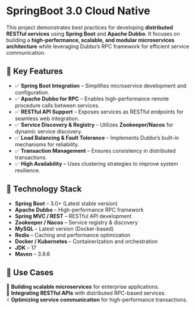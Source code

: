 # SpringBoot 3.0 Cloud Native 

This project demonstrates best practices for developing **distributed RESTful services** using **Spring Boot** and **Apache Dubbo**. It focuses on building a **high-performance, scalable, and modular microservices architecture** while leveraging Dubbo’s RPC framework for efficient service communication.  

## 🔹 Key Features  
- ✅ **Spring Boot Integration** – Simplifies microservice development and configuration.  
- ✅ **Apache Dubbo for RPC** – Enables high-performance remote procedure calls between services.  
- ✅ **RESTful API Support** – Exposes services as RESTful endpoints for seamless web integration.  
- ✅ **Service Discovery & Registry** – Utilizes **Zookeeper/Nacos** for dynamic service discovery.  
- ✅ **Load Balancing & Fault Tolerance** – Implements Dubbo’s built-in mechanisms for reliability.  
- ✅ **Transaction Management** – Ensures consistency in distributed transactions.  
- ✅ **High Availability** – Uses clustering strategies to improve system resilience.  

## 🔹 Technology Stack  
- **Spring Boot** – 3.0+ (Latest stable version)  
- **Apache Dubbo** – High-performance RPC framework  
- **Spring MVC / REST** – RESTful API development  
- **Zookeeper / Nacos** – Service registry & discovery  
- **MySQL** – Latest version (Docker-based)  
- **Redis** – Caching and performance optimization  
- **Docker / Kubernetes** – Containerization and orchestration  
- **JDK** – 17  
- **Maven** – 3.9.6  

## 🔹 Use Cases  
🚀 **Building scalable microservices** for enterprise applications.  
🔄 **Integrating RESTful APIs** with distributed RPC-based services.  
⚡ **Optimizing service communication** for high-performance transactions.  
